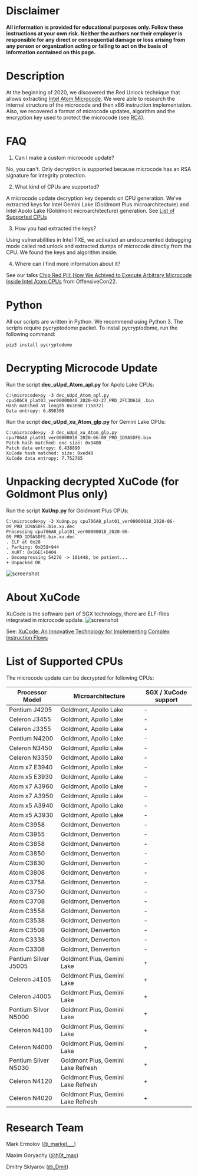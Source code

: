 # **Disclaimer**

**All information is provided for educational purposes only. Follow these instructions at your own risk. Neither the authors nor their employer is responsible for any direct or consequential damage or loss arising from any person or organization acting or failing to act on the basis of information contained on this page.**

# Description
At the beginning of 2020, we discovered the Red Unlock technique that allows extracting [Intel Atom Microcode](https://en.wikipedia.org/wiki/Intel_Microcode). We were able to research the internal structure of the microcode and then x86 instruction implementation. Also, we recovered a format of microcode updates, algorithm and the encryption key used to protect the microcode (see [RC4](https://en.wikipedia.org/wiki/RC4)). 

# FAQ
1. Can I make a custom microcode update?

No, you can't. Only decryption is supported because microcode has an RSA signature for integrity protection. 

2. What kind of CPUs are supported?

A microcode update decryption key depends on CPU generation. We've extracted keys for Intel Gemini Lake (Goldmont Plus microarchitecture) and Intel Apolo Lake (Goldmont microarchitecture) generation. See [List of Supported CPUs](#list-of-supported-cpus)

3. How you had extracted the keys?

Using vulnerabilities in Intel TXE, we activated an undocumented debugging mode called red unlock and extracted dumps of microcode directly from the CPU. We found the keys and algorithm inside.

4. Where can I find more information about it?

See our talks [Chip Red Pill: How We Achived to Execute Arbitrary Microcode Inside Intel Atom CPUs](https://www.youtube.com/watch?v=V1nJeV0Uq0M&ab_channel=OffensiveCon) from OffensiveCon22.


# Python
All our scripts are written in Python. We recommend using Python 3. The scripts require pycryptodome packet. To install pycryptodome, run the following command:

```
pip3 install pycryptodome
```

# Decrypting Microcode Update
Run the script **dec_uUpd_Atom_apl.py** for Apolo Lake CPUs:

```
C:\microcode>py -3 dec_uUpd_Atom_apl.py cpu506C9_plat03_ver00000040_2020-02-27_PRD_2FC3D618_.bin
Hash matched at length 0x3E00 (15872)
Data entropy: 6.898306
```


Run the script **dec_uUpd_xu_Atom_glp.py** for Gemini Lake CPUs:

```
C:\microcode>py -3 dec_uUpd_xu_Atom_glp.py cpu706A8_plat01_ver00000018_2020-06-09_PRD_1D9A5DFE.bin
Patch hash matched: enc size: 0x3480
Patch data entropy: 6.438890
XuCode hash matched: size: 0xed40
XuCode data entropy: 7.752765
```



# Unpacking decrypted XuCode (for Goldmont Plus only)

Run the script **XuUnp.py** for Goldmont Plus CPUs:

```
C:\microcode>py -3 XuUnp.py cpu706A8_plat01_ver00000018_2020-06-09_PRD_1D9A5DFE.bin.xu.dec
Processing cpu706A8_plat01_ver00000018_2020-06-09_PRD_1D9A5DFE.bin.xu.dec
. ELF at 0x28
. Parking: 0xD58+944
. XuRT: 0x16EC+D404
. Decompressing 54276 -> 101448, be patient...
+ Unpacked OK
```
![screenshot](pic/XuRT.png)  

# About XuCode
XuCode is the software part of SGX technology, there are ELF-files integrated in microcode update.
![screenshot](pic/swsec-xucode-fig1.png)  


See: [XuCode: An Innovative Technology for Implementing Complex Instruction Flows](https://www.intel.com/content/www/us/en/developer/articles/technical/software-security-guidance/secure-coding/xucode-implementing-complex-instruction-flows.html)



# List of Supported CPUs

The microcode update can be decrypted for following CPUs:

| Processor Model | Microarchitecture | SGX / XuCode support |
| ------ | ------ |  ------ |
| Pentium  J4205 | Goldmont, Apollo Lake | - |
| Celeron  J3455 | Goldmont, Apollo Lake | - |
| Celeron  J3355 | Goldmont, Apollo Lake | - |
| Pentium  N4200 | Goldmont, Apollo Lake | - |
| Celeron  N3450 | Goldmont, Apollo Lake | - |
| Celeron  N3350 | Goldmont, Apollo Lake | - |
| Atom x7  E3940 | Goldmont, Apollo Lake | - |
| Atom x5  E3930 | Goldmont, Apollo Lake | - |
| Atom x7  A3960 | Goldmont, Apollo Lake | - |
| Atom x7  A3950 | Goldmont, Apollo Lake | - |
| Atom x5  A3940 | Goldmont, Apollo Lake | - |
| Atom x5  A3930 | Goldmont, Apollo Lake | - |
| Atom  C3958 | Goldmont, Denverton | - |
| Atom  C3955 | Goldmont, Denverton | - |
| Atom  C3858 | Goldmont, Denverton | - |
| Atom  C3850 | Goldmont, Denverton | - |
| Atom  C3830 | Goldmont, Denverton | - |
| Atom  C3808 | Goldmont, Denverton | - |
| Atom  C3758 | Goldmont, Denverton | - |
| Atom  C3750 | Goldmont, Denverton | - |
| Atom  C3708 | Goldmont, Denverton | - |
| Atom  C3558 | Goldmont, Denverton | - |
| Atom  C3538 | Goldmont, Denverton | - |
| Atom  C3508 | Goldmont, Denverton | - |
| Atom  C3338 | Goldmont, Denverton | - |
| Atom  C3308 | Goldmont, Denverton | - |
| Pentium Silver J5005  | Goldmont Plus, Gemini Lake | + |
| Celeron J4105  | Goldmont Plus, Gemini Lake | + |
| Celeron J4005  | Goldmont Plus, Gemini Lake | + |
| Pentium Silver N5000  | Goldmont Plus, Gemini Lake | + |
| Celeron N4100  | Goldmont Plus, Gemini Lake | + |
| Celeron N4000  | Goldmont Plus, Gemini Lake | + |
| Pentium Silver N5030  | Goldmont Plus, Gemini Lake Refresh | + |
| Celeron N4120  | Goldmont Plus, Gemini Lake Refresh | + |
| Celeron N4020  | Goldmont Plus, Gemini Lake Refresh | + |



# Research Team

Mark Ermolov ([@\_markel___][1])

Maxim Goryachy ([@h0t_max][2])

Dmitry Sklyarov ([@_Dmit][3])


[1]: https://twitter.com/_markel___
[2]: https://twitter.com/h0t_max
[3]: https://twitter.com/_Dmit
